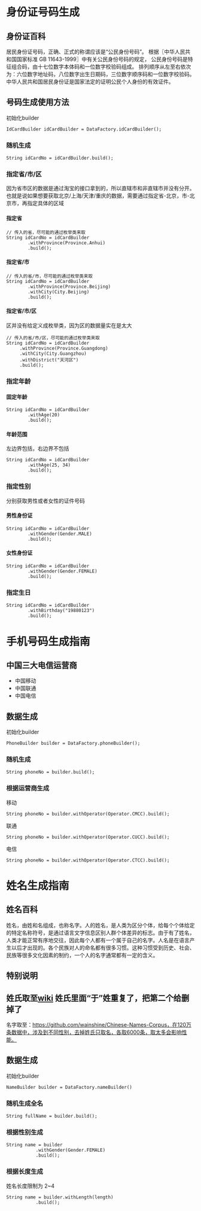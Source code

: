 # 身份证号码生成

## 身份证百科

居民身份证号码，正确、正式的称谓应该是“公民身份号码”。
根据〖中华人民共和国国家标准 GB 11643-1999〗中有关公民身份号码的规定，
公民身份号码是特征组合码，由十七位数字本体码和一位数字校验码组成。
排列顺序从左至右依次为：六位数字地址码，八位数字出生日期码，三位数字顺序码和一位数字校验码。
中华人民共和国居民身份证是国家法定的证明公民个人身份的有效证件。

## 号码生成使用方法

初始化builder
  
```
IdCardBuilder idCardBuilder = DataFactory.idCardBuilder();
```


### 随机生成

```
String idCardNo = idCardBuilder.build();
```

### 指定省/市/区

因为省市区的数据是通过淘宝的接口拿到的，所以直辖市和非直辖市并没有分开。也就是说如果想要获取北京/上海/天津/重庆的数据，需要通过指定省-北京，市-北京市，再指定具体的区域

#### 指定省

```
// 传入的省，尽可能的通过枚举类来取
String idCardNo = idCardBuilder
        .withProvince(Province.Anhui)
        .build();
```
#### 指定省/市

```
// 传入的省/市，尽可能的通过枚举类来取
String idCardNo = idCardBuilder
        .withProvince(Province.Beijing)
        .withCity(City.Beijing)
        .build();
```

#### 指定省/市/区

区并没有给定义成枚举类，因为区的数据量实在是太大

```
// 传入的省/市/区，尽可能的通过枚举类来取
String idCardNo = idCardBuilder
     .withProvince(Province.Guangdong)
     .withCity(City.Guangzhou)
     .withDistrict("天河区")
     .build();
```

### 指定年龄

#### 固定年龄

```
String idCardNo = idCardBuilder
        .withAge(20)
        .build();
```

#### 年龄范围

左边界包括，右边界不包括

```
String idCardNo = idCardBuilder
        .withAge(25, 34)
        .build();
```

### 指定性别

分别获取男性或者女性的证件号码

#### 男性身份证

```
String idCardNo = idCardBuilder
        .withGender(Gender.MALE)
        .build();
```

#### 女性身份证

```
String idCardNo = idCardBuilder
        .withGender(Gender.FEMALE)
        .build();
```

### 指定生日

```
String idCardNo = idCardBuilder
        .withBirthday("19880123")
        .build();
```

# 手机号码生成指南

## 中国三大电信运营商

- 中国移动
- 中国联通
- 中国电信

## 数据生成

初始化builder

```
PhoneBuilder builder = DataFactory.phoneBuilder();
```
### 随机生成
```
String phoneNo = builder.build();
```
### 根据运营商生成

移动
```
String phoneNo = builder.withOperator(Operator.CMCC).build();
```
联通
```
String phoneNo = builder.withOperator(Operator.CUCC).build();
```
电信
```
String phoneNo = builder.withOperator(Operator.CTCC).build();
```

# 姓名生成指南

## 姓名百科
姓名，由姓和名组成，也称名字。人的姓名，是人类为区分个体，给每个个体给定的特定名称符号，是通过语言文字信息区别人群个体差异的标志。由于有了姓名，人类才能正常有序地交往，因此每个人都有一个属于自己的名字。人名是在语言产生以后才出现的。各个民族对人的命名都有很多习惯。这种习惯受到历史、社会、民族等很多文化因素的制约，一个人的名字通常都有一定的含义。

## 特别说明

姓氏取至[wiki](https://zh.wikipedia.org/wiki/%E4%B8%AD%E5%9B%BD%E5%A7%93%E6%B0%8F%E6%8E%92%E5%90%8D#2013%E5%B9%B44%E6%9C%88)
姓氏里面“于”姓重复了，把第二个给删掉了
----------------------------------------------------------
名字取至：https://github.com/wainshine/Chinese-Names-Corpus，在120万条数据中，涉及到不同性别，去掉姓氏只取名，各取6000条，取太多会影响性能。

## 数据生成

初始化builder

```
NameBuilder builder = DataFactory.nameBuilder()
```

### 随机生成全名

```
String fullName = builder.build();
```

### 根据性别生成

```
String name = builder
           .withGender(Gender.FEMALE)
           .build();
```

### 根据长度生成

姓名长度限制为 2~4
```
String name = builder.withLength(length)
           .build();
```
